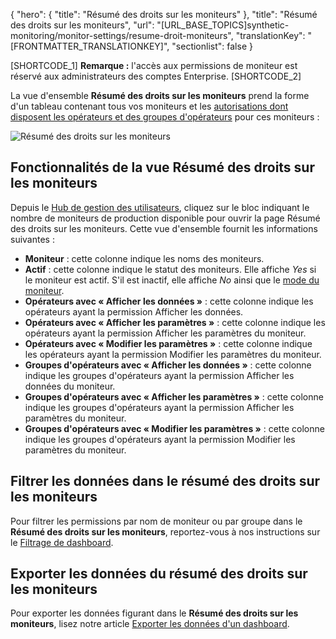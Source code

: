 {
  "hero": {
    "title": "Résumé des droits sur les moniteurs"
  },
  "title": "Résumé des droits sur les moniteurs",
  "url": "[URL_BASE_TOPICS]synthetic-monitoring/monitor-settings/resume-droit-moniteurs",
  "translationKey": "[FRONTMATTER_TRANSLATIONKEY]",
  "sectionlist": false
}

[SHORTCODE_1] **Remarque :** l'accès aux permissions de moniteur est réservé aux administrateurs des comptes Enterprise. [SHORTCODE_2]

La vue d'ensemble **Résumé des droits sur les moniteurs** prend la forme d'un tableau contenant tous vos moniteurs et les [autorisations dont disposent les opérateurs et des groupes d'opérateurs]([LINK_URL_1]) pour ces moniteurs :

![Résumé des droits sur les moniteurs]([LINK_URL_2])

## Fonctionnalités de la vue Résumé des droits sur les moniteurs

Depuis le [Hub de gestion des utilisateurs]([LINK_URL_3]), cliquez sur le bloc indiquant le nombre de moniteurs de production disponible pour ouvrir la page Résumé des droits sur les moniteurs. Cette vue d'ensemble fournit les informations suivantes :

- **Moniteur** : cette colonne indique les noms des moniteurs.
- **Actif** : cette colonne indique le statut des moniteurs. Elle affiche *Yes* si le moniteur est actif. S'il est inactif, elle affiche *No* ainsi que le [mode du moniteur]([LINK_URL_4]).
- **Opérateurs avec « Afficher les données »** : cette colonne indique les opérateurs ayant la permission Afficher les données.
- **Opérateurs avec « Afficher les paramètres »** : cette colonne indique les opérateurs ayant la permission Afficher les paramètres du moniteur.
- **Opérateurs avec « Modifier les paramètres »** : cette colonne indique les opérateurs ayant la permission Modifier les paramètres du moniteur.
- **Groupes d'opérateurs avec « Afficher les données »** : cette colonne indique les groupes d'opérateurs ayant la permission Afficher les données du moniteur.
- **Groupes d'opérateurs avec « Afficher les paramètres »** : cette colonne indique les groupes d'opérateurs ayant la permission Afficher les paramètres du moniteur.
- **Groupes d'opérateurs avec « Modifier les paramètres »** : cette colonne indique les groupes d'opérateurs ayant la permission Modifier les paramètres du moniteur.

## Filtrer les données dans le résumé des droits sur les moniteurs

Pour filtrer les permissions par nom de moniteur ou par groupe dans le **Résumé des droits sur les moniteurs**, reportez-vous à nos instructions sur le [Filtrage de dashboard]([LINK_URL_5]).

## Exporter les données du résumé des droits sur les moniteurs

Pour exporter les données figurant dans le **Résumé des droits sur les moniteurs**, lisez notre article [Exporter les données d'un dashboard]([LINK_URL_6]).